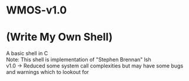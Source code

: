 # WMOS-v1.0
# (Write My Own Shell)
A basic shell in C <br>
Note: This shell is implementation of "Stephen Brennan" lsh <br>
v1.0 -> Reduced some system call complexities but may have some bugs and warnings which to lookout for  
